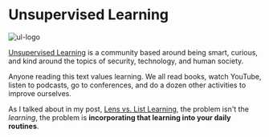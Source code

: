 # Unsupervised Learning

![ul-logo](https://danielmiessler.com/images/ul-wide.jpg)

[Unsupervised Learning](https://danielmiessler.com/newsletter/) is a community based around being smart, curious, and kind around the topics of security, technology, and human society. 

Anyone reading this text values learning. We all read books, watch YouTube, listen to podcasts, go to conferences, and do a dozen other activities to improve ourselves.

As I talked about in my post, [Lens vs. List Learning](https://danielmiessler.com/blog/lens-vs-list-learning/), the problem isn't the *learning*, the problem is **incorporating that learning into your daily routines**.
